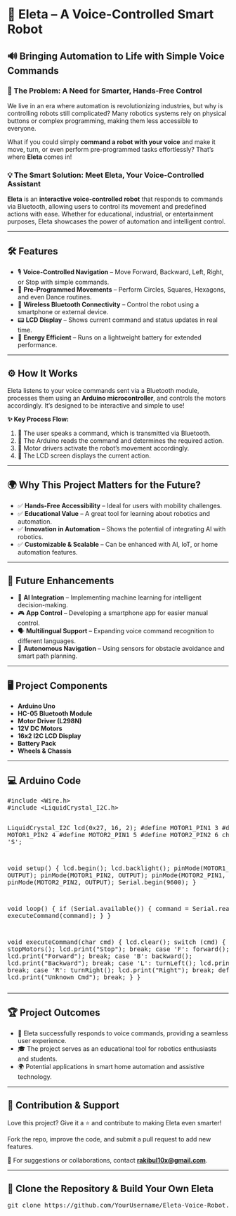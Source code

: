 <!DOCTYPE html>
<html lang="en">
<head>
    <meta charset="UTF-8">
    <meta name="viewport" content="width=device-width, initial-scale=1.0">
    <title>Eleta – A Voice-Controlled Smart Robot</title>
</head>
<body>

<h1>🤖 Eleta – A Voice-Controlled Smart Robot</h1>

<h2>🔊 Bringing Automation to Life with Simple Voice Commands</h2>

<h3>🚨 The Problem: A Need for Smarter, Hands-Free Control</h3>
<p>We live in an era where automation is revolutionizing industries, but why is controlling robots still complicated? Many robotics systems rely on physical buttons or complex programming, making them less accessible to everyone.</p>
<p>What if you could simply <b>command a robot with your voice</b> and make it move, turn, or even perform pre-programmed tasks effortlessly? That’s where <b>Eleta</b> comes in!</p>

<h3>💡 The Smart Solution: Meet Eleta, Your Voice-Controlled Assistant</h3>
<p><b>Eleta</b> is an <b>interactive voice-controlled robot</b> that responds to commands via Bluetooth, allowing users to control its movement and predefined actions with ease. Whether for educational, industrial, or entertainment purposes, Eleta showcases the power of automation and intelligent control.</p>

<hr>

<h2>🛠️ Features</h2>
<ul>
    <li>🎙️ <b>Voice-Controlled Navigation</b> – Move Forward, Backward, Left, Right, or Stop with simple commands.</li>
    <li>🔄 <b>Pre-Programmed Movements</b> – Perform Circles, Squares, Hexagons, and even Dance routines.</li>
    <li>📡 <b>Wireless Bluetooth Connectivity</b> – Control the robot using a smartphone or external device.</li>
    <li>📟 <b>LCD Display</b> – Shows current command and status updates in real time.</li>
    <li>🔋 <b>Energy Efficient</b> – Runs on a lightweight battery for extended performance.</li>
</ul>

<hr>

<h2>⚙️ How It Works</h2>
<p>Eleta listens to your voice commands sent via a Bluetooth module, processes them using an <b>Arduino microcontroller</b>, and controls the motors accordingly. It’s designed to be interactive and simple to use!</p>

<p><b>✨ Key Process Flow:</b></p>
<ol>
    <li>🔹 The user speaks a command, which is transmitted via Bluetooth.</li>
    <li>🔹 The Arduino reads the command and determines the required action.</li>
    <li>🔹 Motor drivers activate the robot’s movement accordingly.</li>
    <li>🔹 The LCD screen displays the current action.</li>
</ol>

<hr>

<h2>🌍 Why This Project Matters for the Future?</h2>
<ul>
    <li>✅ <b>Hands-Free Accessibility</b> – Ideal for users with mobility challenges.</li>
    <li>✅ <b>Educational Value</b> – A great tool for learning about robotics and automation.</li>
    <li>✅ <b>Innovation in Automation</b> – Shows the potential of integrating AI with robotics.</li>
    <li>✅ <b>Customizable & Scalable</b> – Can be enhanced with AI, IoT, or home automation features.</li>
</ul>

<hr>

<h2>🔮 Future Enhancements</h2>
<ul>
    <li>🚀 <b>AI Integration</b> – Implementing machine learning for intelligent decision-making.</li>
    <li>🎮 <b>App Control</b> – Developing a smartphone app for easier manual control.</li>
    <li>🗣️ <b>Multilingual Support</b> – Expanding voice command recognition to different languages.</li>
    <li>🤖 <b>Autonomous Navigation</b> – Using sensors for obstacle avoidance and smart path planning.</li>
</ul>

<hr>

<h2>🖥️ Project Components</h2>
<ul>
    <li><b>Arduino Uno</b></li>
    <li><b>HC-05 Bluetooth Module</b></li>
    <li><b>Motor Driver (L298N)</b></li>
    <li><b>12V DC Motors</b></li>
    <li><b>16x2 I2C LCD Display</b></li>
    <li><b>Battery Pack</b></li>
    <li><b>Wheels & Chassis</b></li>
</ul>

<hr>

<h2>💻 Arduino Code</h2>
<pre>
#include &lt;Wire.h&gt;
#include &lt;LiquidCrystal_I2C.h&gt;

LiquidCrystal_I2C lcd(0x27, 16, 2);
#define MOTOR1_PIN1 3
#define MOTOR1_PIN2 4
#define MOTOR2_PIN1 5
#define MOTOR2_PIN2 6
char command = 'S';

void setup() {
    lcd.begin();
    lcd.backlight();
    pinMode(MOTOR1_PIN1, OUTPUT);
    pinMode(MOTOR1_PIN2, OUTPUT);
    pinMode(MOTOR2_PIN1, OUTPUT);
    pinMode(MOTOR2_PIN2, OUTPUT);
    Serial.begin(9600);
}

void loop() {
    if (Serial.available()) {
        command = Serial.read();
        executeCommand(command);
    }
}

void executeCommand(char cmd) {
    lcd.clear();
    switch (cmd) {
        case 'S': stopMotors(); lcd.print("Stop"); break;
        case 'F': forward(); lcd.print("Forward"); break;
        case 'B': backward(); lcd.print("Backward"); break;
        case 'L': turnLeft(); lcd.print("Left"); break;
        case 'R': turnRight(); lcd.print("Right"); break;
        default: lcd.print("Unknown Cmd"); break;
    }
}
</pre>

<hr>

<h2>🏆 Project Outcomes</h2>
<ul>
    <li>🤖 Eleta successfully responds to voice commands, providing a seamless user experience.</li>
    <li>🎓 The project serves as an educational tool for robotics enthusiasts and students.</li>
    <li>🌍 Potential applications in smart home automation and assistive technology.</li>
</ul>

<hr>

<h2>📌 Contribution & Support</h2>
<p>Love this project? Give it a ⭐ and contribute to making Eleta even smarter!</p>
<p>Fork the repo, improve the code, and submit a pull request to add new features.</p>
<p>📩 For suggestions or collaborations, contact <b><a href="mailto:rakibul10x@gmail.com">rakibul10x@gmail.com</a></b>.</p>

<hr>

<h2>🔗 Clone the Repository & Build Your Own Eleta</h2>
<pre>
git clone https://github.com/YourUsername/Eleta-Voice-Robot.git
</pre>

</body>
</html>
